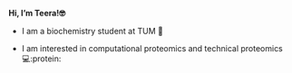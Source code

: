 **Hi, I’m Teera!🤓**

 - I am a biochemistry student at TUM 🧪
 
 - I am interested in computational proteomics and technical proteomics 💻:protein:


<!---
teeradon-p/teeradon-p is a ✨ special ✨ repository because its `README.md` (this file) appears on your GitHub profile.
You can click the Preview link to take a look at your changes.
--->
